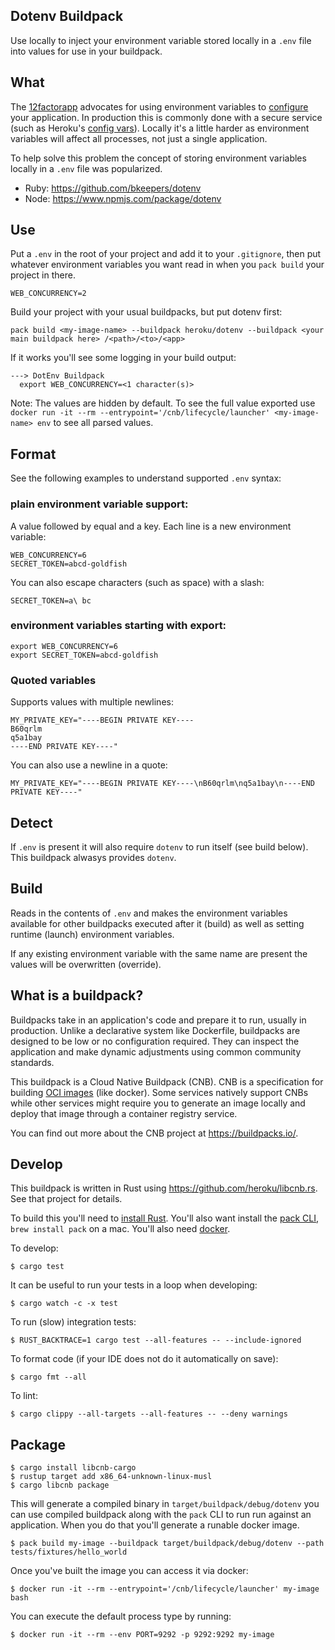 ## Dotenv Buildpack

Use locally to inject your environment variable stored locally in a `.env` file into values for use in your buildpack.

## What

The [12factorapp](https://12factor.net/) advocates for using environment variables to [configure](https://12factor.net/config) your application. In production this is commonly done with a secure service (such as Heroku's [config vars](https://devcenter.heroku.com/articles/config-vars)). Locally it's a little harder as environment variables will affect all processes, not just a single application.

To help solve this problem the concept of storing environment variables locally in a `.env` file was popularized.

- Ruby: https://github.com/bkeepers/dotenv
- Node: https://www.npmjs.com/package/dotenv

## Use

Put a `.env` in the root of your project and add it to your `.gitignore`, then put whatever environment variables you want read in when you `pack build` your project in there.

```
WEB_CONCURRENCY=2
```

Build your project with your usual buildpacks, but put dotenv first:

```
pack build <my-image-name> --buildpack heroku/dotenv --buildpack <your main buildpack here> /<path>/<to>/<app>
```

If it works you'll see some logging in your build output:

```
---> DotEnv Buildpack
  export WEB_CONCURRENCY=<1 character(s)>
```

Note: The values are hidden by default. To see the full value exported use `docker run -it --rm --entrypoint='/cnb/lifecycle/launcher' <my-image-name> env` to see all parsed values.

## Format

See the following examples to understand supported `.env` syntax:

### plain environment variable support:

A value followed by equal and a key. Each line is a new environment variable:

```
WEB_CONCURRENCY=6
SECRET_TOKEN=abcd-goldfish
```

You can also escape characters (such as space) with a slash:

```
SECRET_TOKEN=a\ bc
```

### environment variables starting with export:

```
export WEB_CONCURRENCY=6
export SECRET_TOKEN=abcd-goldfish
```

### Quoted variables

Supports values with multiple newlines:

```
MY_PRIVATE_KEY="----BEGIN PRIVATE KEY----
B60qrlm
q5a1bay
----END PRIVATE KEY----"
```

You can also use a newline in a quote:

```
MY_PRIVATE_KEY="----BEGIN PRIVATE KEY----\nB60qrlm\nq5a1bay\n----END PRIVATE KEY----"
```

## Detect

If `.env` is present it will also require `dotenv` to run itself (see build below). This buildpack alwasys provides `dotenv`.

## Build

Reads in the contents of `.env` and makes the environment variables available for other buildpacks executed after it (build) as well as setting runtime (launch) environment variables.

If any existing environment variable with the same name are present the values will be overwritten (override).

## What is a buildpack?

Buildpacks take in an application's code and prepare it to run, usually in production. Unlike a declarative system like Dockerfile, buildpacks are designed to be low or no configuration required. They can inspect the application and make dynamic adjustments using common community standards.

This buildpack is a Cloud Native Buildpack (CNB). CNB is a specification for building [OCI images](https://opencontainers.org/) (like docker). Some services natively support CNBs while other services might require you to generate an image locally and deploy that image through a container registry service.

You can find out more about the CNB project at https://buildpacks.io/.

## Develop

This buildpack is written in Rust using https://github.com/heroku/libcnb.rs. See that project for details.

To build this you'll need to [install Rust](https://www.rust-lang.org/tools/install). You'll also want install the [pack CLI](https://buildpacks.io/docs/tools/pack/cli/pack/), `brew install pack` on a mac. You'll also need [docker](https://docs.docker.com/engine/install/).

To develop:

```
$ cargo test
```

It can be useful to run your tests in a loop when developing:

```
$ cargo watch -c -x test
```

To run (slow) integration tests:

```
$ RUST_BACKTRACE=1 cargo test --all-features -- --include-ignored
```

To format code (if your IDE does not do it automatically on save):

```
$ cargo fmt --all
```

To lint:

```
$ cargo clippy --all-targets --all-features -- --deny warnings
```

## Package

```
$ cargo install libcnb-cargo
$ rustup target add x86_64-unknown-linux-musl
$ cargo libcnb package
```

This will generate a compiled binary in `target/buildpack/debug/dotenv` you can use compiled buildpack along with the `pack` CLI to run run against an application. When you do that you'll generate a runable docker image.

```
$ pack build my-image --buildpack target/buildpack/debug/dotenv --path tests/fixtures/hello_world
```

Once you've built the image you can access it via docker:

```
$ docker run -it --rm --entrypoint='/cnb/lifecycle/launcher' my-image bash
```

You can execute the default process type by running:

```
$ docker run -it --rm --env PORT=9292 -p 9292:9292 my-image
```
